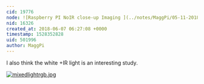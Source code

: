 ```yaml
---
cid: 19776
node: ![Raspberry PI NoIR close-up Imaging ](../notes/MaggPi/05-11-2018/raspberry-pi-noir-close-up-imaging)
nid: 16326
created_at: 2018-06-07 06:27:08 +0000
timestamp: 1528352828
uid: 501996
author: MaggPi
---
```



I also think the white +IR light is an interesting study.


[![mixedlightrgb.jpg](/i/25146)](/i/25146)

